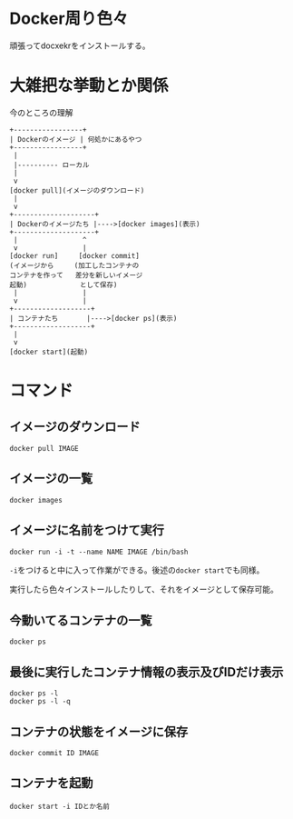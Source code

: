 # Docker周り色々

頑張ってdocxekrをインストールする。

# 大雑把な挙動とか関係

今のところの理解

```
+-----------------+
| Dockerのイメージ | 何処かにあるやつ
+-----------------+
 |
 |---------- ローカル
 |
 v
[docker pull](イメージのダウンロード)
 |
 v
+--------------------+
| Dockerのイメージたち |---->[docker images](表示)
+--------------------+
 |                ^
 v                |
[docker run]     [docker commit]
(イメージから     (加工したコンテナの
コンテナを作って   差分を新しいイメージ
起動)             として保存)
 |                |
 v                |
+-------------------+
| コンテナたち       |---->[docker ps](表示)
+-------------------+
 |
 v
[docker start](起動)
```

# コマンド

## イメージのダウンロード

```
docker pull IMAGE
```

## イメージの一覧

```
docker images
```

## イメージに名前をつけて実行

```
docker run -i -t --name NAME IMAGE /bin/bash
```

`-i`をつけると中に入って作業ができる。後述の`docker start`でも同様。

実行したら色々インストールしたりして、それをイメージとして保存可能。

## 今動いてるコンテナの一覧

```
docker ps
```

## 最後に実行したコンテナ情報の表示及びIDだけ表示

```
docker ps -l
docker ps -l -q
```

## コンテナの状態をイメージに保存

```
docker commit ID IMAGE
```

## コンテナを起動

```
docker start -i IDとか名前
```
